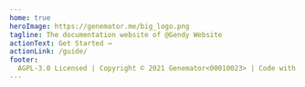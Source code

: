```yaml
---
home: true
heroImage: https://genemator.me/big_logo.png
tagline: The documentation website of @Gendy Website
actionText: Get Started →
actionLink: /guide/
footer:
  AGPL-3.0 Licensed | Copyright © 2021 Genemator<00010023> | Code with ❤️ via ⌨️
---
```

